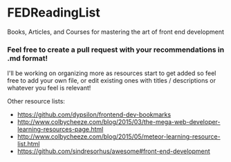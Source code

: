 # FEDReadingList
Books, Articles, and Courses for mastering the art of front end development

### Feel free to create a pull request with your recommendations in .md format!
I'll be working on organizing more as resources start to get added so feel free to add your own file, or edit existing ones with titles / descriptions or whatever you feel is relevant!

Other resource lists:
 - https://github.com/dypsilon/frontend-dev-bookmarks
 - http://www.colbycheeze.com/blog/2015/03/the-mega-web-developer-learning-resources-page.html
 - http://www.colbycheeze.com/blog/2015/05/meteor-learning-resource-list.html
 - https://github.com/sindresorhus/awesome#front-end-development
